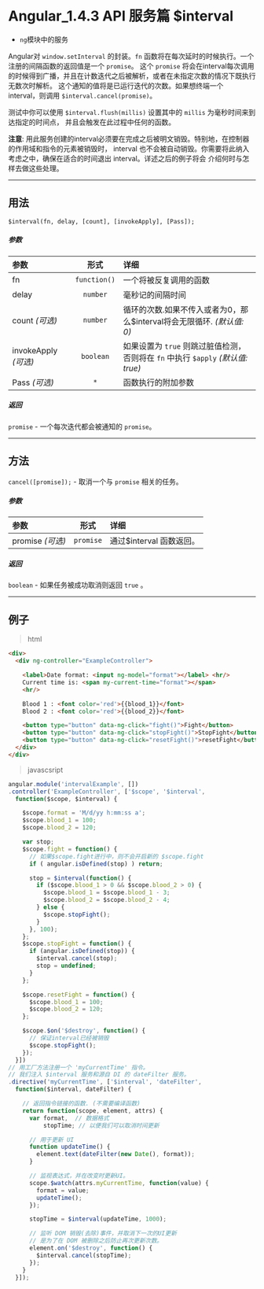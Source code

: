 # Angular_1.4.3 API 服务篇 $interval

- `ng`模块中的服务

Angular对 `window.setInterval` 的封装。`fn` 函数将在每次延时的时候执行。一个注册的间隔函数的返回值是一个 `promise`。
这个 `promise` 将会在interval每次调用的时候得到广播，并且在计数迭代之后被解析，或者在未指定次数的情况下既执行无数次时解析。
这个通知的值将是已运行迭代的次数。如果想终端一个 interval，则调用 `$interval.cancel(promise)`。

测试中你可以使用 `$interval.flush(millis)` 设置其中的 `millis` 为毫秒时间来到达指定的时间点，
并且会触发在此过程中任何的函数。

**注意**: 用此服务创建的interval必须要在完成之后被明文销毁。特别地，在控制器的作用域和指令的元素被销毁时，
interval 也不会被自动销毁。你需要将此纳入考虑之中，确保在适合的时间退出 interval。详述之后的例子将会
介绍何时与怎样去做这些处理。

---
## 用法

`$interval(fn, delay, [count], [invokeApply], [Pass]);`

##### *参数*

| 参数 | 形式 | 详细 |
|:----|:---:|:----|
|fn|`function()`|一个将被反复调用的函数|
|delay|`number`|毫秒记的间隔时间|
|count *(可选)*|`number`|循环的次数.如果不传入或者为0，那么$interval将会无限循环. *(默认值: 0)*|
|invokeApply *(可选)*|`boolean`| 如果设置为 `true` 则跳过脏值检测，否则将在 `fn` 中执行 `$apply` *(默认值: true)*|
|Pass *(可选)*|`*`|函数执行的附加参数|


##### *返回*

`promise` - 一个每次迭代都会被通知的 `promise`。

---
## 方法

`cancel([promise]);` - 取消一个与 `promise` 相关的任务。


##### *参数*

| 参数 | 形式 | 详细 |
|:----|:---:|:----|
|promise *(可选)*|`promise`| 通过$interval 函数返回。|

##### *返回*

`boolean` - 如果任务被成功取消则返回 `true` 。

---

## 例子

> html

``` html
<div>
  <div ng-controller="ExampleController">

    <label>Date format: <input ng-model="format"></label> <hr/>
    Current time is: <span my-current-time="format"></span>
    <hr/>

    Blood 1 : <font color='red'>{{blood_1}}</font>
    Blood 2 : <font color='red'>{{blood_2}}</font>

    <button type="button" data-ng-click="fight()">Fight</button>
    <button type="button" data-ng-click="stopFight()">StopFight</button>
    <button type="button" data-ng-click="resetFight()">resetFight</button>
  </div>
</div>
```

> javascsript

``` javascript
angular.module('intervalExample', [])
.controller('ExampleController', ['$scope', '$interval',
  function($scope, $interval) {

    $scope.format = 'M/d/yy h:mm:ss a';
    $scope.blood_1 = 100;
    $scope.blood_2 = 120;

    var stop;
    $scope.fight = function() {
      // 如果$scope.fight进行中，则不会开启新的 $scope.fight
      if ( angular.isDefined(stop) ) return;

      stop = $interval(function() {
        if ($scope.blood_1 > 0 && $scope.blood_2 > 0) {
          $scope.blood_1 = $scope.blood_1 - 3;
          $scope.blood_2 = $scope.blood_2 - 4;
        } else {
          $scope.stopFight();
        }
      }, 100);
    };
    $scope.stopFight = function() {
      if (angular.isDefined(stop)) {
        $interval.cancel(stop);
        stop = undefined;
      }
    };

    $scope.resetFight = function() {
      $scope.blood_1 = 100;
      $scope.blood_2 = 120;
    };

    $scope.$on('$destroy', function() {
      // 保证interval已经被销毁
      $scope.stopFight();
    });
  }])
// 用工厂方法注册一个 'myCurrentTime' 指令。
// 我们注入 $interval 服务和源自 DI 的 dateFilter 服务。
.directive('myCurrentTime', ['$interval', 'dateFilter',
  function($interval, dateFilter) {

    // 返回指令链接的函数. (不需要编译函数)
    return function(scope, element, attrs) {
      var format,  // 数据格式
          stopTime; // 以便我们可以取消时间更新

      // 用于更新 UI
      function updateTime() {
        element.text(dateFilter(new Date(), format));
      }

      // 监视表达式，并在改变时更新UI。
      scope.$watch(attrs.myCurrentTime, function(value) {
        format = value;
        updateTime();
      });

      stopTime = $interval(updateTime, 1000);

      // 监听 DOM 销毁(去除)事件，并取消下一次的UI更新
      // 是为了在 DOM 被删除之后防止再次更新次数。
      element.on('$destroy', function() {
        $interval.cancel(stopTime);
      });
    }
  }]);
```
